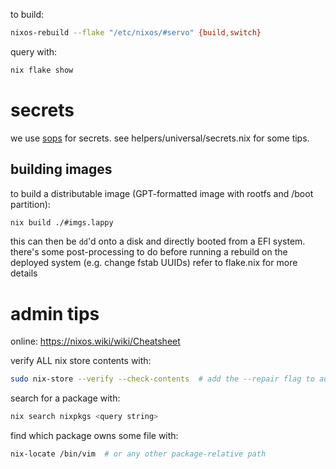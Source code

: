 to build:
```sh
nixos-rebuild --flake "/etc/nixos/#servo" {build,switch}
```

query with:
```sh
nix flake show
```


# secrets

we use [sops](https://github.com/Mic92/sops-nix) for secrets.
see helpers/universal/secrets.nix for some tips.

## building images

to build a distributable image (GPT-formatted image with rootfs and /boot partition):
```sh
nix build ./#imgs.lappy
```
this can then be `dd`'d onto a disk and directly booted from a EFI system.
there's some post-processing to do before running a rebuild on the deployed system (e.g. change fstab UUIDs)
refer to flake.nix for more details


# admin tips

online: <https://nixos.wiki/wiki/Cheatsheet>

verify ALL nix store contents with:
```sh
sudo nix-store --verify --check-contents  # add the --repair flag to auto-repair as well
```

search for a package with:
```sh
nix search nixpkgs <query string>
```

find which package owns some file with:
```sh
nix-locate /bin/vim  # or any other package-relative path
```

